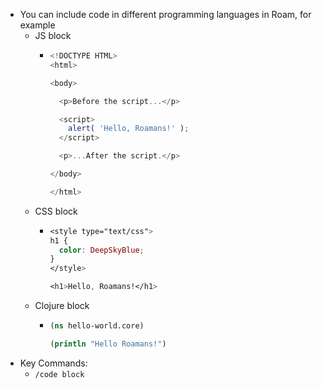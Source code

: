 - You can include code in different programming languages in Roam, for example
    - JS block
        - ```javascript
          <!DOCTYPE HTML>
          <html>
          
          <body>
          
            <p>Before the script...</p>
          
            <script>
              alert( 'Hello, Roamans!' );
            </script>
          
            <p>...After the script.</p>
          
          </body>
          
          </html>
          ```
    - CSS block
        - ```css
          <style type="text/css">
          h1 {
          	color: DeepSkyBlue;
          }
          </style>
          
          <h1>Hello, Roamans!</h1>
          ```
    - Clojure block
        - ```clojure
          (ns hello-world.core)
          
          (println "Hello Roamans!")
          ```
- Key Commands:
    - `/code block`
